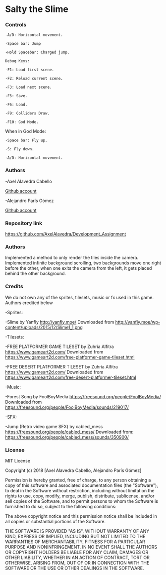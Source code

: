 # Salty the Slime

### Controls
	-A/D: Horizontal movement.

	-Space bar: Jump

	-Hold Spacebar: Charged jump.
	
	Debug Keys:
	
	-F1: Load first scene.

	-F2: Reload current scene.

	-F3: Load next scene.

	-F5: Save.

	-F6: Load.

	-F9: Colliders Draw.

	-F10: God Mode.


When in God Mode:
	
	-Space bar: Fly up.

	-S: Fly down.

	-A/D: Horizontal movement.

### Authors
-Axel Alavedra Cabello

[Github account](https://github.com/AxelAlavedra)

-Alejandro París Gómez

[Github account](https://github.com/AlejandroParis)

### Repository link
https://github.com/AxelAlavedra/Development_Assignment

### Authors
Implemented a method to only render the tiles inside the camera.
Implemented infinite background scrolling, two backgrounds move one right before the other, 
when one exits the camera from the left, it gets placed behind the other background.

### Credits

We do not own any of the sprites, tilesets, music or fx used in this game. Authors credited below

-Sprites: 
	
-Slime by Yanfly http://yanfly.moe/
Downloaded from http://yanfly.moe/wp-content/uploads/2015/12/Slime1_1.png

-Tilesets: 

-FREE PLATFORMER GAME TILESET by Zuhria Alfitra https://www.gameart2d.com/
Downloaded from https://www.gameart2d.com/free-platformer-game-tileset.html
	
-FREE DESERT PLATFORMER TILESET by Zuhria Alfitra https://www.gameart2d.com/
Downloaded from https://www.gameart2d.com/free-desert-platformer-tileset.html

-Music: 

-Forest Song by FoolBoyMedia https://freesound.org/people/FoolBoyMedia/
Downloaded from https://freesound.org/people/FoolBoyMedia/sounds/219017/

-SFX: 

-Jump (Retro video game SFX) by cabled_mess https://freesound.org/people/cabled_mess/
Downloaded from: https://freesound.org/people/cabled_mess/sounds/350900/


### License

MIT License

Copyright (c) 2018 [Axel Alavedra Cabello, Alejandro París Gómez]

Permission is hereby granted, free of charge, to any person obtaining a copy
of this software and associated documentation files (the "Software"), to deal
in the Software without restriction, including without limitation the rights
to use, copy, modify, merge, publish, distribute, sublicense, and/or sell
copies of the Software, and to permit persons to whom the Software is
furnished to do so, subject to the following conditions:

The above copyright notice and this permission notice shall be included in all
copies or substantial portions of the Software.

THE SOFTWARE IS PROVIDED "AS IS", WITHOUT WARRANTY OF ANY KIND, EXPRESS OR
IMPLIED, INCLUDING BUT NOT LIMITED TO THE WARRANTIES OF MERCHANTABILITY,
FITNESS FOR A PARTICULAR PURPOSE AND NONINFRINGEMENT. IN NO EVENT SHALL THE
AUTHORS OR COPYRIGHT HOLDERS BE LIABLE FOR ANY CLAIM, DAMAGES OR OTHER
LIABILITY, WHETHER IN AN ACTION OF CONTRACT, TORT OR OTHERWISE, ARISING FROM,
OUT OF OR IN CONNECTION WITH THE SOFTWARE OR THE USE OR OTHER DEALINGS IN THE
SOFTWARE.
